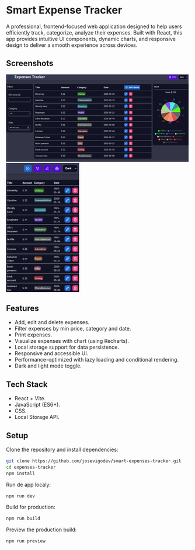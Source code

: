 # Smart Expense Tracker

A professional, frontend-focused web application designed to help users efficiently track, categorize, analyze their expenses. Built with React, this app provides intuitive UI components, dynamic charts, and responsive design to deliver a smooth experience across devices.

## Screenshots

<img styles="display: inline-block" src="./src/assets/dashboard_view.png" width="500"/>
<img styles="border-radius: 10px" src="./src/assets/mobile_view.png" width="200"/>

## Features

- Add, edit and delete expenses.
- Filter expenses by min price, category and date.
- Print expenses.
- Visualize expenses with chart (using Recharts).
- Local storage support for data persistence.
- Responsive and accessible UI.
- Performance-optimized with lazy loading and conditional rendering.
- Dark and light mode toggle.

## Tech Stack

- React + Vite.
- JavaScript (ES6+).
- CSS.
- Local Storage API.

## Setup

Clone the repository and install dependencies:

```bash
git clone https://github.com/josevigodev/smart-expenses-tracker.git
cd expenses-tracker
npm install
```

Run de app localy:

```bash
npm run dev
```

Build for production:

```bash
npm run build
```

Preview the production build:

```bash
npm run preview
```
